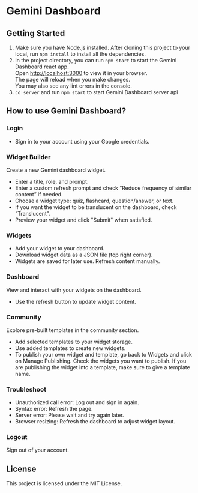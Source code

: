 

# Gemini Dashboard
## Getting Started 
1. Make sure you have Node.js installed. After cloning this project to your local, run `npm install` to install all the dependencies.
2. In the project directory, you can run `npm start` to start the Gemini Dashboard react app.\
    Open [http://localhost:3000](http://localhost:3000) to view it in your browser.\
    The page will reload when you make changes.\
    You may also see any lint errors in the console.
3. `cd server` and run `npm start` to start Gemini Dashboard server api
## How to use Gemini Dashboard? 
### Login 
* Sign in to your account using your Google credentials.
### Widget Builder 
Create a new Gemini dashboard widget.
* Enter a title, role, and prompt.
* Enter a custom refresh prompt and check “Reduce frequency of similar content” if needed.
* Choose a widget type: quiz, flashcard, question/answer, or text.
* If you want the widget to be translucent on the dashboard, check “Translucent”.
* Preview your widget and click "Submit" when satisfied.
### Widgets
* Add your widget to your dashboard.
* Download widget data as a JSON file (top right corner).
* Widgets are saved for later use. Refresh content manually.
### Dashboard 
View and interact with your widgets on the dashboard.
* Use the refresh button to update widget content.
### Community 
Explore pre-built templates in the community section.
* Add selected templates to your widget storage.
* Use added templates to create new widgets.
* To publish your own widget and template, go back to Widgets and click on Manage Publishing. Check the widgets you want to publish. If you are publishing the widget into a template, make sure to give a template name.
### Troubleshoot
* Unauthorized call error: Log out and sign in again.
* Syntax error: Refresh the page.
* Server error: Please wait and try again later.
* Browser resizing: Refresh the dashboard to adjust widget layout.
### Logout 
Sign out of your account.
## License 
This project is licensed under the MIT License.




